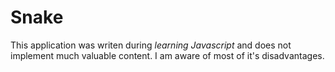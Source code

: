 # Snake

This application was writen during *learning Javascript* and does not implement much valuable content. I am aware of most of it's disadvantages.
